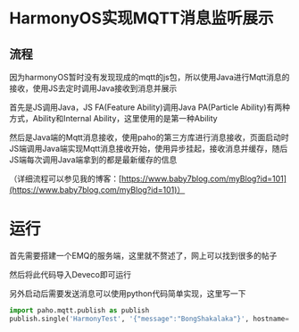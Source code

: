 # HarmonyOS实现MQTT消息监听展示

## 流程

因为harmonyOS暂时没有发现现成的mqtt的js包，所以使用Java进行Mqtt消息的接收，使用JS去定时调用Java接收到消息并展示

首先是JS调用Java，JS FA(Feature Ability)调用Java PA(Particle Ability)有两种方式，Ability和Internal Ability，这里使用的是第一种Ability

然后是Java端的Mqtt消息接收，使用paho的第三方库进行消息接收，页面启动时JS端调用Java端实现Mqtt消息接收开始，使用异步挂起，接收消息并缓存，随后JS端每次调用Java端拿到的都是最新缓存的信息

（详细流程可以参见我的博客：[https://www.baby7blog.com/myBlog?id=101](https://www.baby7blog.com/myBlog?id=101)）

# 运行

首先需要搭建一个EMQ的服务端，这里就不赘述了，网上可以找到很多的帖子

然后将此代码导入Deveco即可运行

另外启动后需要发送消息可以使用python代码简单实现，这里写一下

```python
import paho.mqtt.publish as publish
publish.single('HarmonyTest', '{"message":"BongShakalaka"}', hostname='xxx.xxx.xxx.xxx')
```
